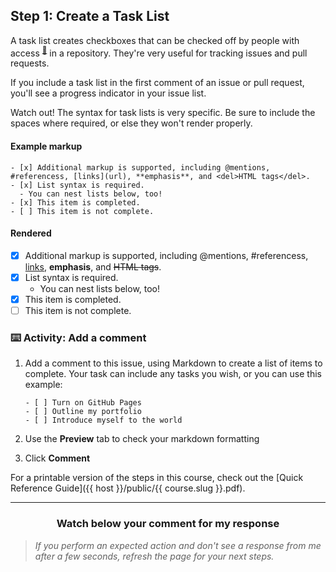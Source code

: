 ## Step 1: Create a Task List

A task list creates checkboxes that can be checked off by people with access <sup>[:book:](https://help.github.com/articles/github-glossary/#collaborator)</sup> in a repository. They're very useful for tracking issues and pull requests.

If you include a task list in the first comment of an issue or pull request, you'll see a progress indicator in your issue list.

Watch out! The syntax for task lists is very specific. Be sure to include the spaces where required, or else they won't render properly.

#### Example markup

```
- [x] Additional markup is supported, including @mentions, #referencess, [links](url), **emphasis**, and <del>HTML tags</del>.
- [x] List syntax is required.
  - You can nest lists below, too!
- [x] This item is completed.
- [ ] This item is not complete.
```

#### Rendered

- [x] Additional markup is supported, including @mentions, #referencess, [links](url), **emphasis**, and <del>HTML tags</del>.
- [x] List syntax is required.
  - You can nest lists below, too!
- [x] This item is completed.
- [ ] This item is not complete.

### :keyboard: Activity: Add a comment

1. Add a comment to this issue, using Markdown to create a list of items to complete. Your task can include any tasks you wish, or you can use this example:

       - [ ] Turn on GitHub Pages
       - [ ] Outline my portfolio
       - [ ] Introduce myself to the world

1. Use the **Preview** tab to check your markdown formatting
1. Click **Comment**

For a printable version of the steps in this course, check out the [Quick Reference Guide]({{ host }}/public/{{ course.slug }}.pdf).

<hr>
<h3 align="center">Watch below your comment for my response</h3>

> _If you perform an expected action and don't see a response from me after a few seconds, refresh the page for your next steps._
